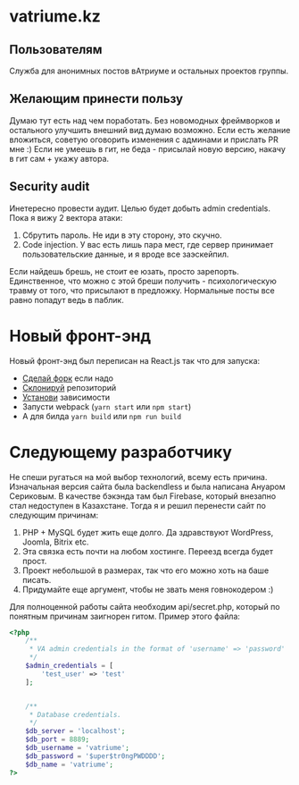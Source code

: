 # vatriume.kz

## Пользователям
Служба для анонимных постов вАтриуме и остальных проектов группы.

## Желающим принести пользу
Думаю тут есть над чем поработать. Без новомодных фреймворков и остального улучшить внешний вид думаю возможно. Если есть желание вложиться, советую оговорить изменения с админами и прислать PR мне :) Если не умеешь в гит, не беда - присылай новую версию, накачу в гит сам + укажу автора.

## Security audit
Инетересно провести аудит. Целью будет добыть admin credentials. Пока я вижу 2 вектора атаки:

1.  Сбрутить пароль. Не иди в эту сторону, это скучно.
2.  Code injection. У вас есть лишь пара мест, где сервер принимает пользовательские данные, и я вроде все заэскейпил.

Если найдешь брешь, не стоит ее юзать, просто зарепорть. Единственное, что можно с этой бреши получить - психологическую травму от того, что присылают в предложку. Нормальные посты все равно попадут ведь в паблик.

# Новый фронт-энд
Новый фронт-энд был переписан на React.js так что для запуска:
* [Сделай форк](https://help.github.com/articles/fork-a-repo/) если надо
* [Склонируй](https://help.github.com/articles/cloning-a-repository/) репозиторий
* [Установи](https://yarnpkg.com/en/docs/cli/install) зависимости
* Запусти webpack (`yarn start` или `npm start`)
* А для билда `yarn build` или `npm run build`

# Следующему разработчику
Не спеши ругаться на мой выбор технологий, всему есть причина. Изначальная версия сайта была backendless и была написана Ануаром Сериковым. В качестве бэкэнда там был Firebase, который внезапно стал недоступен в Казахстане. Тогда я и решил перенести сайт по следующим причинам:

1.  PHP + MySQL будет жить еще долго. Да здравствуют WordPress, Joomla, Bitrix etc.
2.  Эта связка есть почти на любом хостинге. Переезд всегда будет прост.
3.  Проект небольшой в размерах, так что его можно хоть на баше писать.
4.  Придумайте еще аргумент, чтобы не звать меня говнокодером :)

Для полноценной работы сайта необходим api/secret.php, который по понятным причинам заигнорен гитом. Пример этого файла:

```php
<?php
    /**
     * VA admin credentials in the format of 'username' => 'password'
     */
    $admin_credentials = [
        'test_user' => 'test'
    ];


    /**
     * Database credentials.
     */
    $db_server = 'localhost';
    $db_port = 8889;
    $db_username = 'vatriume';
    $db_password = '$uper$tr0ngPWDDDD';
    $db_name = 'vatriume';
?>
```